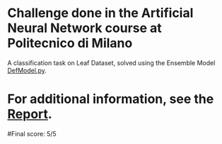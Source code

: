 # Challenge done in the Artificial Neural Network course at Politecnico di Milano

A classification task on Leaf Dataset, solved using the Ensemble Model [DefModel.py](https://github.com/DavideMangano/ANN_Challenge_1/blob/main/DefModel.py).

# For additional information, see the [Report](https://github.com/DavideMangano/ANN_Challenge_1/blob/main/Report.pdf).

#Final score: 5/5
